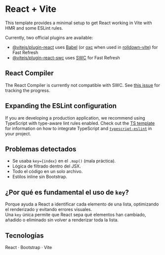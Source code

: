 # React + Vite

This template provides a minimal setup to get React working in Vite with HMR and some ESLint rules.

Currently, two official plugins are available:

- [@vitejs/plugin-react](https://github.com/vitejs/vite-plugin-react/blob/main/packages/plugin-react) uses [Babel](https://babeljs.io/) (or [oxc](https://oxc.rs) when used in [rolldown-vite](https://vite.dev/guide/rolldown)) for Fast Refresh
- [@vitejs/plugin-react-swc](https://github.com/vitejs/vite-plugin-react/blob/main/packages/plugin-react-swc) uses [SWC](https://swc.rs/) for Fast Refresh

## React Compiler

The React Compiler is currently not compatible with SWC. See [this issue](https://github.com/vitejs/vite-plugin-react/issues/428) for tracking the progress.

## Expanding the ESLint configuration

If you are developing a production application, we recommend using TypeScript with type-aware lint rules enabled. Check out the [TS template](https://github.com/vitejs/vite/tree/main/packages/create-vite/template-react-ts) for information on how to integrate TypeScript and [`typescript-eslint`](https://typescript-eslint.io) in your project.

## Problemas detectados
- Se usaba `key={index}` en el `.map()` (mala práctica).
- Lógica de filtrado dentro del JSX.
- Todo el código en un solo archivo.
- Estilos inline sin Bootstrap.

## ¿Por qué es fundamental el uso de `key`?
Porque ayuda a React a identificar cada elemento de una lista, optimizando el renderizado y evitando errores visuales.  
Una `key` única permite que React sepa qué elementos han cambiado, añadido o eliminado sin volver a renderizar toda la lista.

## Tecnologías
React · Bootstrap · Vite
